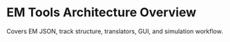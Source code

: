 # EM Tools Architecture Overview

Covers EM JSON, track structure, translators, GUI, and simulation workflow.
